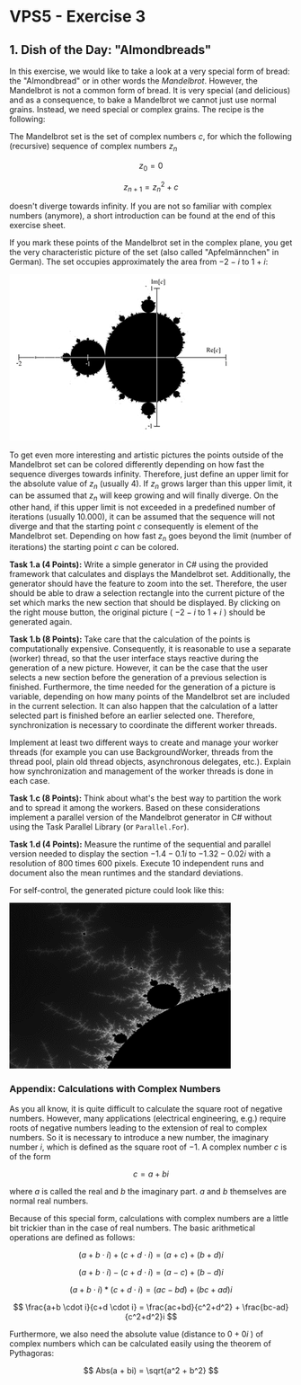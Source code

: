 VPS5 - Exercise 3
=================

## 1. Dish of the Day: "Almondbreads"

In this exercise, we would like to take a look at a very special form of bread: the "Almondbread" or in other words the *Mandelbrot*. However, the Mandelbrot is not a common form of bread. It is very special (and delicious) and as a consequence, to bake a Mandelbrot we cannot just use normal grains. Instead, we need special or complex grains. The recipe is the following:

The Mandelbrot set is the set of complex numbers $c$, for which the following (recursive) sequence of complex numbers $z_n$

$$ z_0 = 0 $$

$$ z_{n+1} = z_n^2 + c $$

doesn't diverge towards infinity. If you are not so familiar with complex numbers (anymore), a short introduction can be found at the end of this exercise sheet.

If you mark these points of the Mandelbrot set in the complex plane, you get the very characteristic picture of the set (also called "Apfelmännchen" in German). The set occupies approximately the area from $-2-i$ to $1+i$:

![Almondbread Sample](images/exc3_almondbread_coords.png)

To get even more interesting and artistic pictures the points outside of the Mandelbrot set can be colored differently depending on how fast the sequence diverges towards infinity. Therefore, just define an upper limit for the absolute value of $z_n$ (usually 4). If $z_n$ grows larger than this upper limit, it can be assumed that $z_n$ will keep growing and will finally diverge. On the other hand, if this upper limit is not exceeded in a predefined number of iterations (usually 10.000), it can be assumed that the sequence will not diverge and that the starting point $c$ consequently is element of the Mandelbrot set. Depending on how fast $z_n$ goes beyond the limit (number of iterations) the starting point $c$ can be colored.

**Task 1.a (4 Points):**
Write a simple generator in C# using the provided framework that calculates and displays the Mandelbrot set. Additionally, the generator should have the feature to zoom into the set. Therefore, the user should be able to draw a selection rectangle into the current picture of the set which marks the new section that should be displayed. By clicking on the right mouse button, the original picture ( $-2-i$ to $1+i$ ) should be generated again.

**Task 1.b (8 Points):**
Take care that the calculation of the points is computationally expensive. Consequently, it is reasonable to use a separate (worker) thread, so that the user interface stays reactive during the generation of a new picture. However, it can be the case that the user selects a new section before the generation of a previous selection is finished. Furthermore, the time needed for the generation of a picture is variable, depending on how many points of the Mandelbrot set are included in the current selection. It can also happen that the calculation of a latter selected part is finished before an earlier selected one. Therefore, synchronization is necessary to coordinate the different worker threads.

Implement at least two different ways to create and manage your worker threads (for example you can use BackgroundWorker, threads from the thread pool, plain old thread objects, asynchronous delegates, etc.). Explain how synchronization and management of the worker threads is done in each case.

**Task 1.c (8 Points):**
Think about what's the best way to partition the work and to spread it among the workers. Based on these considerations implement a parallel version of the Mandelbrot generator in C# without using the Task Parallel Library (or ```Parallel.For```).

**Task 1.d (4 Points):**
Measure the runtime of the sequential and parallel version needed to display the section $-1.4-0.1i$ to $-1.32-0.02i$ with a resolution of 800 times 600 pixels. Execute 10 independent runs and document also the mean runtimes and the standard deviations.

For self-control, the generated picture could look like this:

![Almondbread Sample](images/exc3_almondbread_sample.png)

### Appendix: Calculations with Complex Numbers
As you all know, it is quite difficult to calculate the square root of negative numbers. However, many applications (electrical engineering, e.g.) require roots of negative numbers leading to the extension of real to complex numbers. So it is necessary to introduce a new number, the imaginary number $i$, which is defined as the square root of $-1$. A complex number $c$ is of the form

$$ c = a + bi $$

where $a$ is called the real and $b$ the imaginary part. $a$ and $b$ themselves are normal real numbers.

Because of this special form, calculations with complex numbers are a little bit trickier than in the case of real numbers. The basic arithmetical operations are defined as follows:

$$ (a+b\cdot i) + (c+d \cdot i) = (a+c) + (b+d)i $$

$$ (a+b\cdot i) - (c+d \cdot i) = (a-c) + (b-d)i $$

$$ (a+b\cdot i) * (c+d \cdot i) = (ac-bd) + (bc+ad)i $$

$$ \frac{a+b \cdot i}{c+d \cdot i} = \frac{ac+bd}{c^2+d^2} + \frac{bc-ad}{c^2+d^2}i $$

Furthermore, we also need the absolute value (distance to $0+0i$ ) of complex numbers which can be calculated easily using the theorem of Pythagoras:

$$ Abs(a + bi) = \sqrt{a^2 + b^2} $$
